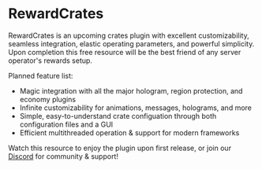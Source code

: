 # RewardCrates

RewardCrates is an upcoming crates plugin with excellent customizability, seamless integration, elastic operating parameters, and powerful simplicity. Upon completion this free resource will be the best friend of any server operator's rewards setup.

Planned feature list:

- Magic integration with all the major hologram, region protection, and economy plugins
- Infinite customizability for animations, messages, holograms, and more
- Simple, easy-to-understand crate configuation through both configuration files and a GUI
- Efficient multithreaded operation & support for modern frameworks

Watch this resource to enjoy the plugin upon first release, or join our [Discord](https://discord.gg/qaYgCqJj2X) for community & support!

